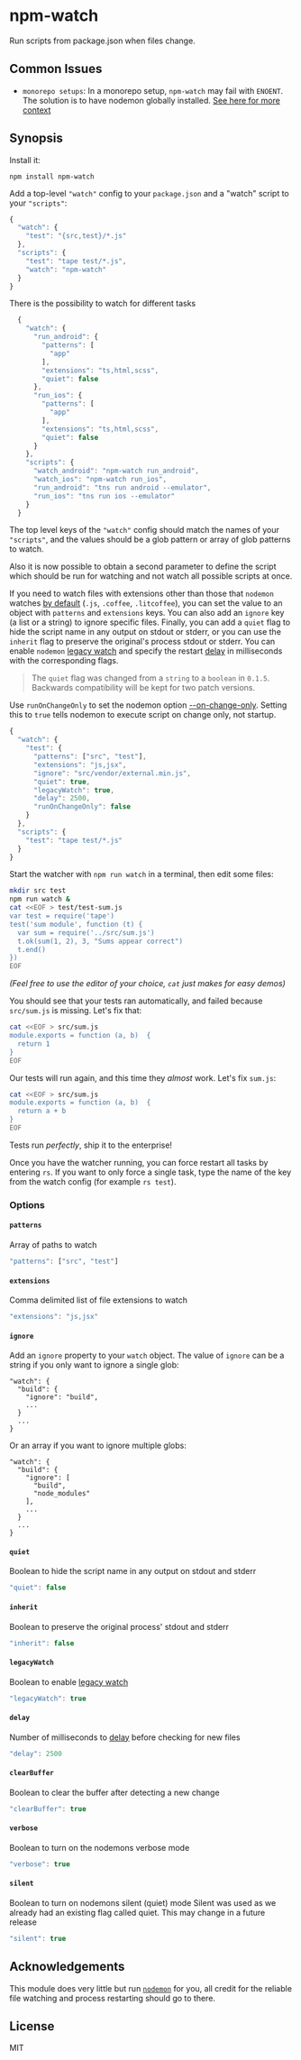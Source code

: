 # npm-watch

Run scripts from package.json when files change.

## Common Issues

- `monorepo setups`: In a monorepo setup, `npm-watch` may fail with `ENOENT`. The solution is to have nodemon globally installed. [See here for more context](https://github.com/M-Zuber/npm-watch/issues/83)
## Synopsis

Install it:

    npm install npm-watch

Add a top-level `"watch"` config to your `package.json` and a "watch" script to
your `"scripts"`:

```javascript
{
  "watch": {
    "test": "{src,test}/*.js"
  },
  "scripts": {
    "test": "tape test/*.js",
    "watch": "npm-watch"
  }
}
```

There is the possibility to watch for different tasks

```javascript
  {
    "watch": {
      "run_android": {
        "patterns": [
          "app"
        ],
        "extensions": "ts,html,scss",
        "quiet": false
      },
      "run_ios": {
        "patterns": [
          "app"
        ],
        "extensions": "ts,html,scss",
        "quiet": false
      }
    },
    "scripts": {
      "watch_android": "npm-watch run_android",
      "watch_ios": "npm-watch run_ios",
      "run_android": "tns run android --emulator",
      "run_ios": "tns run ios --emulator"
    }
  }
```

The top level keys of the `"watch"` config should match the names of your `"scripts"`, and
the values should be a glob pattern or array of glob patterns to watch.

Also it is now possible to obtain a second parameter to define the script which should be run for watching and not watch all possible scripts at once.

If you need to watch files with extensions other than those that `nodemon` watches [by default](https://github.com/remy/nodemon#specifying-extension-watch-list) (`.js`, `.coffee`, `.litcoffee`), you can set the value to an object with `patterns` and `extensions` keys. You can also add an `ignore` key (a list or a string) to ignore specific files. Finally, you can add a `quiet` flag to hide the script name in any output on stdout or stderr, or you can use the `inherit` flag to preserve the original's process stdout or stderr. You can enable `nodemon` [legacy watch](https://github.com/remy/nodemon#application-isnt-restarting) and specify the restart [delay](https://github.com/remy/nodemon#delaying-restarting) in milliseconds with the corresponding flags.

> The `quiet` flag was changed from a `string` to a `boolean` in `0.1.5`. Backwards compatibility will be kept for two patch versions.

Use  `runOnChangeOnly` to set the nodemon option [--on-change-only](https://github.com/remy/nodemon/blob/master/doc/cli/options.txt "--on-change-only"). Setting this to `true` tells nodemon to execute script on change only, not startup.

```javascript
{
  "watch": {
    "test": {
      "patterns": ["src", "test"],
      "extensions": "js,jsx",
      "ignore": "src/vendor/external.min.js",
      "quiet": true,
      "legacyWatch": true,
      "delay": 2500,
      "runOnChangeOnly": false
    }
  },
  "scripts": {
    "test": "tape test/*.js"
  }
}
```

Start the watcher with `npm run watch` in a terminal, then edit some files:

```bash
mkdir src test
npm run watch &
cat <<EOF > test/test-sum.js
var test = require('tape')
test('sum module', function (t) {
  var sum = require('../src/sum.js')
  t.ok(sum(1, 2), 3, "Sums appear correct")
  t.end()
})
EOF
```

_(Feel free to use the editor of your choice, `cat` just makes for easy demos)_

You should see that your tests ran automatically, and failed because `src/sum.js`
is missing. Let's fix that:

```bash
cat <<EOF > src/sum.js
module.exports = function (a, b)  {
  return 1
}
EOF
```

Our tests will run again, and this time they *almost* work. Let's fix `sum.js`:

```bash
cat <<EOF > src/sum.js
module.exports = function (a, b)  {
  return a + b
}
EOF
```

Tests run *perfectly*, ship it to the enterprise!

Once you have the watcher running, you can force restart all tasks by entering `rs`.
If you want to only force a single task, type the name of the key from the watch config (for example `rs test`).

### Options

#### `patterns`

Array of paths to watch
```javascript
"patterns": ["src", "test"]
```

#### `extensions`

Comma delimited list of file extensions to watch
```javascript
"extensions": "js,jsx"
```

#### `ignore`

Add an `ignore` property to your `watch` object. The value of `ignore` can be a string if you only want to ignore
a single glob:

```
"watch": {
  "build": {
    "ignore": "build",
    ...
  }
  ...
}
```

Or an array if you want to ignore multiple globs:

```
"watch": {
  "build": {
    "ignore": [
      "build",
      "node_modules"
    ],
    ...
  }
  ...
}
```

#### `quiet`

Boolean to hide the script name in any output on stdout and stderr
```javascript
"quiet": false
```

#### `inherit`

Boolean to preserve the original process' stdout and stderr
```javascript
"inherit": false
```

#### `legacyWatch`

Boolean to enable [legacy watch](https://github.com/remy/nodemon#application-isnt-restarting)
```javascript
"legacyWatch": true
```

#### `delay`

Number of milliseconds to [delay](https://github.com/remy/nodemon#delaying-restarting) before checking for new files
```javascript
"delay": 2500
```

#### `clearBuffer`

Boolean to clear the buffer after detecting a new change
```javascript
"clearBuffer": true
```

#### `verbose`

Boolean to turn on the nodemons verbose mode
```javascript
"verbose": true
```

#### `silent`

Boolean to turn on nodemons silent (quiet) mode
Silent was used as we already had an existing flag called quiet. This may change in a future release

```javascript
"silent": true
```

## Acknowledgements

This module does very little but run [`nodemon`](http://npm.im/nodemon) for you, all
credit for the reliable file watching and process restarting should go to there.

## License

MIT
